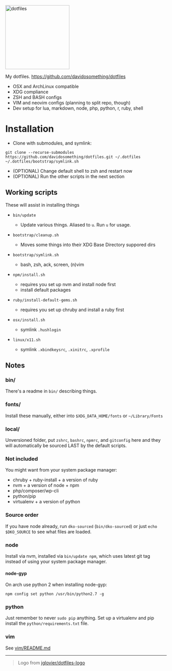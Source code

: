 <img alt="dotfiles" width="200"
src="https://raw.githubusercontent.com/davidosomething/dotfiles/master/bootstrap/dotfiles-logo.png">

My dotfiles. https://github.com/davidosomething/dotfiles

- OSX and ArchLinux compatible
- XDG compliance
- ZSH and BASH configs
- VIM and neovim configs (planning to split repo, though)
- Dev setup for lua, markdown, node, php, python, r, ruby, shell

# Installation

- Clone with submodules, and symlink:

```shell
git clone --recurse-submodules https://github.com/davidosomething/dotfiles.git ~/.dotfiles
~/.dotfiles/bootstrap/symlink.sh
```

- (OPTIONAL) Change default shell to zsh and restart now
- (OPTIONAL) Run the other scripts in the next section

## Working scripts

These will assist in installing things

- `bin/update`
  - Update various things. Aliased to `u`. Run `u` for usage.

- `bootstrap/cleanup.sh`
  - Moves some things into their XDG Base Directory suppored dirs

- `bootstrap/symlink.sh`
  - bash, zsh, ack, screen, (n)vim

- `npm/install.sh`
  - requires you set up nvm and install node first
  - install default packages

- `ruby/install-default-gems.sh`
  - requires you set up chruby and install a ruby first

- `osx/install.sh`
  - symlink `.hushlogin`

- `linux/x11.sh`
  - symlink `.xbindkeysrc`, `.xinitrc`, `.xprofile`

## Notes

### bin/

There's a readme in `bin/` describing things.

### fonts/

Install these manually, either into `$XDG_DATA_HOME/fonts` or `~/Library/Fonts`

### local/

Unversioned folder, put `zshrc`, `bashrc`, `npmrc`, and `gitconfig` here and
they will automatically be sourced LAST by the default scripts.

### Not included

You might want from your system package manager:

- chruby + ruby-install + a version of ruby
- nvm + a version of node + npm
- php/composer/wp-cli
- python/pip
- virtualenv + a version of python

### Source order

If you have node already, run `dko-sourced` (`bin/dko-sourced`) or just
`echo $DKO_SOURCE` to see what files are loaded.

### node

Install via nvm, installed via `bin/update npm`, which uses latest git tag
instead of using your system package manager.

#### node-gyp

On arch use python 2 when installing node-gyp:

```shell
npm config set python /usr/bin/python2.7 -g
```

### python

Just remember to never `sudo pip` anything. Set up a virtualenv and pip install
the `python/requirements.txt` file.

### vim

See [vim/README.md](https://github.com/davidosomething/dotfiles/blob/master/vim/README.md)

---

> Logo from [jglovier/dotfiles-logo](https://github.com/jglovier/dotfiles-logo)

